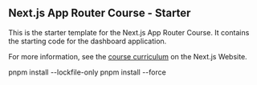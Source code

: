 <!--
 * @Description: 
 * @author: gaohuan
 * @Date: 2024-06-19 16:41:51
 * @LastEditTime: 2024-06-20 16:35:16
-->
## Next.js App Router Course - Starter

This is the starter template for the Next.js App Router Course. It contains the starting code for the dashboard application.

For more information, see the [course curriculum](https://nextjs.org/learn) on the Next.js Website.

pnpm install --lockfile-only
pnpm install --force